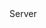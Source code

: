 <function name="SetMaxRoutablePayloadSize" parent="CBaseClient" type="classfunc">
	<description>
		<added version="0.7"></added>
	</description>
	<realm>Server</realm>
	<args>
		<arg name="playloadSize" type="number"></arg>
	</args>
</function>